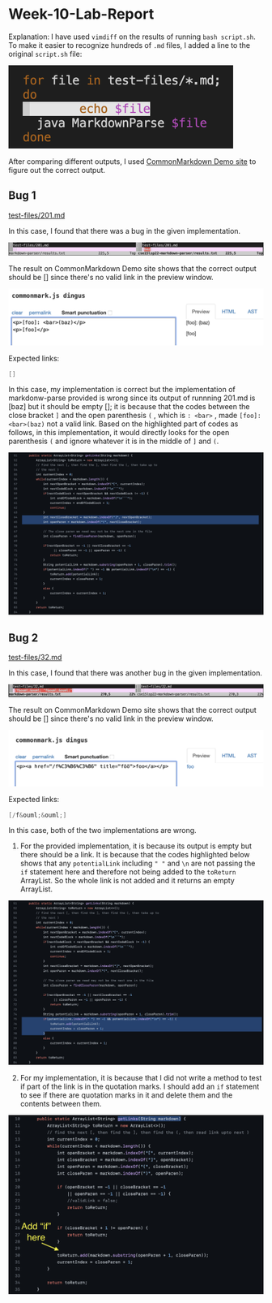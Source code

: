 # Week-10-Lab-Report

Explanation: I have used `vimdiff` on the results of running `bash script.sh`. To make it easier to recognize hundreds of `.md` files, I added a line to the original `script.sh` file: 

![image](LR5.5.png)

After comparing different outputs, I used [CommonMarkdown Demo site](https://spec.commonmark.org/dingus/) to figure out the correct output. 

## Bug 1

[test-files/201.md](https://github.com/nidhidhamnani/markdown-parser/blob/main/test-files/201.md)

In this case, I found that there was a bug in the given implementation. 

![image](LR5.1.png)

The result on CommonMarkdown Demo site shows that the correct output should be [] since there's no valid link in the preview window. 

![image](LR5.2.png)

Expected links:
```java
[]
```

In this case, my implementation is correct but the implementation of markdonw-parse provided is wrong since its output of runnning 201.md is [baz] but it should be empty []; it is because that the codes between the close bracket `]` and the open parenthesis `(` , which is `: <bar>` , made `[foo]: <bar>(baz)` not a valid link. Based on the highlighted part of codes as follows, in this implementation, it would directly looks for the open parenthesis `(` and ignore whatever it is in the middle of `]` and `(`. 

![image](LR5.7.png)

## Bug 2

[test-files/32.md](https://github.com/nidhidhamnani/markdown-parser/blob/main/test-files/32.md)

In this case, I found that there was another bug in the given implementation. 

![image](LR5.3.png)

The result on CommonMarkdown Demo site shows that the correct output should be [] since there's no valid link in the preview window. 

![image](/LR5.4.png)

Expected links:
```java
[/f&ouml;&ouml;]
```

In this case, both of the two implementations are wrong. 
1. For the provided implementation, it is because its output is empty but there should be a link. It is because that the codes highlighted below shows that any `potentialLink` including `" "` and `\n` are not passing the `if` statement here and therefore not being added to the `toReturn` ArrayList. So the whole link is not added and it returns an empty ArrayList. 

![image](LR5.6.png)

2. For my implementation, it is because that I did not write a method to test if part of the link is in the quotation marks. I should add an `if` statement to see if there are quotation marks in it and delete them and the contents between them. 

![image](LR5.8.png)
